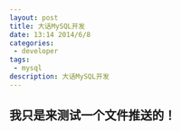 ```yaml
---
layout: post
title: 大话MySQL开发
date: 13:14 2014/6/8
categories:
 - developer
tags:
 - mysql
description: 大话MySQL开发
---
```


## 我只是来测试一个文件推送的！
